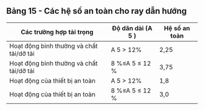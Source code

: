 ## Bảng 15 - Các hệ số an toàn cho ray dẫn hướng

| Các trường hợp tải trọng                 | Độ dãn dài (A 5 )   | Hệ số an toàn   |
|------------------------------------------|---------------------|-----------------|
| Hoạt động bình thường và chất tải/dỡ tải | A 5 > 12%           | 2,25            |
| Hoạt động bình thường và chất tải/dỡ tải | 8 %≤A 5 ≤ 12 %      | 3,75            |
| Hoạt động của thiết bị an toàn           | A 5 > 12%           | 1,8             |
| Hoạt động của thiết bị an toàn           | 8 %≤A 5 ≤ 12 %      | 3,0             |
